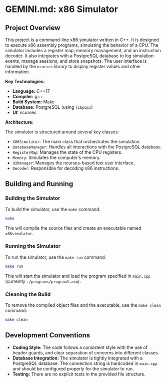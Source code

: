 # GEMINI.md: x86 Simulator

## Project Overview

This project is a command-line x86 simulator written in C++. It is designed to execute x86 assembly programs, simulating the behavior of a CPU. The simulator includes a register map, memory management, and an instruction decoder. It also integrates with a PostgreSQL database to log simulation events, manage sessions, and store snapshots. The user interface is handled by the `ncurses` library to display register values and other information.

**Key Technologies:**

*   **Language:** C++17
*   **Compiler:** g++
*   **Build System:** Make
*   **Database:** PostgreSQL (using `libpqxx`)
*   **UI:** ncurses

**Architecture:**

The simulator is structured around several key classes:

*   `X86Simulator`: The main class that orchestrates the simulation.
*   `DatabaseManager`: Handles all interactions with the PostgreSQL database.
*   `RegisterMap`: Manages the state of the CPU registers.
*   `Memory`: Simulates the computer's memory.
*   `UIManager`: Manages the ncurses-based text user interface.
*   `Decoder`: Responsible for decoding x86 instructions.

## Building and Running

### Building the Simulator

To build the simulator, use the `make` command:

```bash
make
```

This will compile the source files and create an executable named `x86simulator`.

### Running the Simulator

To run the simulator, use the `make run` command:

```bash
make run
```

This will start the simulator and load the program specified in `main.cpp` (currently `./programs/program1.asm`).

### Cleaning the Build

To remove the compiled object files and the executable, use the `make clean` command:

```bash
make clean
```

## Development Conventions

*   **Coding Style:** The code follows a consistent style with the use of header guards, and clear separation of concerns into different classes.
*   **Database Integration:** The simulator is tightly integrated with a PostgreSQL database. The connection string is hardcoded in `main.cpp` and should be configured properly for the simulator to run.
*   **Testing:** There are no explicit tests in the provided file structure.
